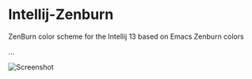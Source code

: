Intellij-Zenburn
================

ZenBurn color scheme for the Intellij 13 based on Emacs Zenburn colors

...


![Screenshot](https://github.com/pedropenna/Intellij-Zenburn/raw/master/img/Screenshot_Intellij_Zenburn.png)